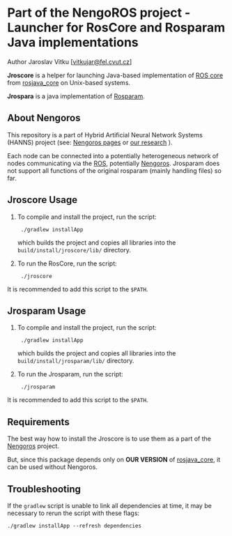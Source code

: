 Part of the NengoROS project - Launcher for RosCore and Rosparam Java implementations
===================================================================================

Author Jaroslav Vitku [vitkujar@fel.cvut.cz]


**Jroscore** is a helper for launching Java-based implementation of [ROS core](http://wiki.ros.org/roscore) from [rosjava_core](https://github.com/rosjava/rosjava_core) on Unix-based systems. 

**Jrospara** is a java implementation of [Rosparam](http://wiki.ros.org/rosparam).


About Nengoros
---------------

This repository is a part of Hybrid Artificial Neural Network Systems (HANNS) project (see: [Nengoros pages](http://nengoros.wordpress.com) or [our research](http://artificiallife.co.nf/) ). 

Each node can be connected into a potentially heterogeneous network of nodes communicating via the [ROS](http://wiki.ros.org/), potentially [Nengoros](http://nengoros.wordpress.com). Jrosparam does not support all functions of the original rosparam (mainly handling files) so far.


Jroscore Usage 
--------------

1. To compile and install the project, run the script:
	
		./gradlew installApp
	
	which builds the project and copies all libraries into the `build/install/jroscore/lib/` directory. 

2. To run the RosCore, run the script:
		
		./jroscore

It is recommended to add this script to the `$PATH`.


Jrosparam Usage
---------------

1. To compile and install the project, run the script:
	
		./gradlew installApp
	
	which builds the project and copies all libraries into the `build/install/jrosparam/lib/` directory. 

2. To run the Jrosparam, run the script:
		
		./jrosparam

It is recommended to add this script to the `$PATH`.


Requirements
------------------

The best way how to install the Jroscore is to use them as a part of the [Nengoros](https://github.com/jvitku/nengoros) project. 

But, since this package depends only on **OUR VERSION** of [rosjava_core](https://github.com/jvitku/rosjava_core), it can be used without Nengoros.


Troubleshooting
------------------

If the `gradlew` script is unable to link all dependencies at time, it may be necessary to rerun the script with these flags:

	./gradlew installApp --refresh dependencies
	